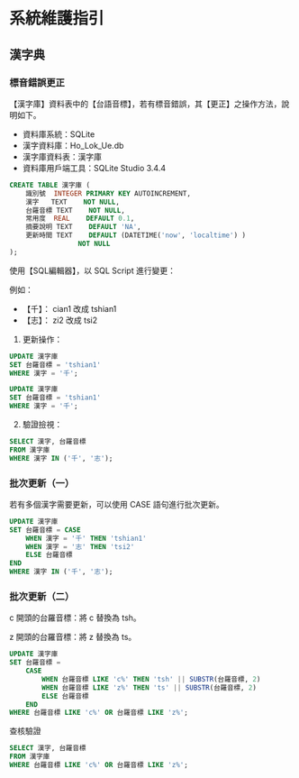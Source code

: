 # 系統維護指引

## 漢字典

### 標音錯誤更正

【漢字庫】資料表中的【台語音標】，若有標音錯誤，其【更正】之操作方法，說明如下。

- 資料庫系統：SQLite
- 漢字資料庫：Ho_Lok_Ue.db
- 漢字庫資料表：漢字庫
- 資料庫用戶端工具：SQLite Studio 3.4.4

```sql
CREATE TABLE 漢字庫 (
    識別號  INTEGER PRIMARY KEY AUTOINCREMENT,
    漢字   TEXT    NOT NULL,
    台羅音標 TEXT    NOT NULL,
    常用度  REAL    DEFAULT 0.1,
    摘要說明 TEXT    DEFAULT 'NA',
    更新時間 TEXT    DEFAULT (DATETIME('now', 'localtime') )
                 NOT NULL
);
```

使用【SQL編輯器】，以 SQL Script 進行變更：

例如：

- 【千】： cian1 改成 tshian1
- 【志】： zi2 改成 tsi2

1. 更新操作：

```sql
UPDATE 漢字庫
SET 台羅音標 = 'tshian1'
WHERE 漢字 = '千';

UPDATE 漢字庫
SET 台羅音標 = 'tshian1'
WHERE 漢字 = '千';
```

2. 驗證撿視：

```sql
SELECT 漢字, 台羅音標
FROM 漢字庫
WHERE 漢字 IN ('千', '志');
```


### 批次更新（一）

若有多個漢字需要更新，可以使用 CASE 語句進行批次更新。

```sql
UPDATE 漢字庫
SET 台羅音標 = CASE
    WHEN 漢字 = '千' THEN 'tshian1'
    WHEN 漢字 = '志' THEN 'tsi2'
    ELSE 台羅音標
END
WHERE 漢字 IN ('千', '志');
```

### 批次更新（二）

c 開頭的台羅音標：將 c 替換為 tsh。

z 開頭的台羅音標：將 z 替換為 ts。

```sql
UPDATE 漢字庫
SET 台羅音標 =
    CASE
        WHEN 台羅音標 LIKE 'c%' THEN 'tsh' || SUBSTR(台羅音標, 2)
        WHEN 台羅音標 LIKE 'z%' THEN 'ts' || SUBSTR(台羅音標, 2)
        ELSE 台羅音標
    END
WHERE 台羅音標 LIKE 'c%' OR 台羅音標 LIKE 'z%';
```

查核驗證

```sql
SELECT 漢字, 台羅音標
FROM 漢字庫
WHERE 台羅音標 LIKE 'c%' OR 台羅音標 LIKE 'z%';
```


